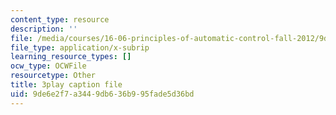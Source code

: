 ```yaml
---
content_type: resource
description: ''
file: /media/courses/16-06-principles-of-automatic-control-fall-2012/9de6e2f7a3449db636b995fade5d36bd_sldnB9DVjUk.srt
file_type: application/x-subrip
learning_resource_types: []
ocw_type: OCWFile
resourcetype: Other
title: 3play caption file
uid: 9de6e2f7-a344-9db6-36b9-95fade5d36bd
---
```

